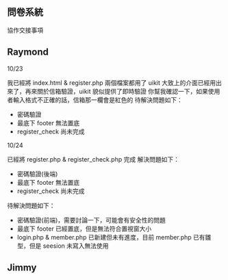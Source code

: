 問卷系統
---
協作交接事項

Raymond
---
10/23

我已經將 index.html & register.php 兩個檔案都用了 uikit
大致上的介面已經用出來了，再來關於信箱驗證，uikit 貌似提供了即時驗證
你幫我確認一下，如果使用者輸入格式不正確的話，信箱那一欄會是紅色的
待解決問題如下：
- 密碼驗證
- 最底下 footer 無法置底
- register_check 尚未完成


10/24

已經將 register.php & register_check.php 完成
解決問題如下：
- 密碼驗證(後端)
- 最底下 footer 無法置底
- register_check 尚未完成

待解決問題如下：
- 密碼驗證(前端)，需要討論一下，可能會有安全性的問題
- 最底下 footer 已經置底，但是無法符合置視窗大小
- login.php & member.php 已新建但未有進度，目前 member.php 已有雛型，但是 seesion 未寫入無法使用

Jimmy
---